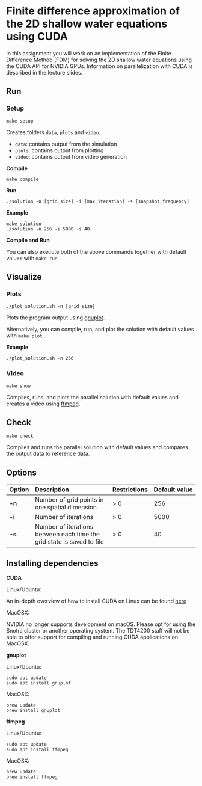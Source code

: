 # Finite difference approximation of the 2D shallow water equations using CUDA
In this assignment you will work on an implementation of the Finite Difference Method (FDM) for solving the 2D shallow water equations using the CUDA API for NVIDIA GPUs. Information on parallelization with CUDA is described in the lecture slides.


## Run
### Setup
`make setup`

Creates folders `data`, `plots` and `video`.
- `data`: contains output from the simulation
- `plots`: contains output from plotting
- `video`: contains output from video generation

**Compile**

`make compile`

**Run**

`./solution -n [grid_size] -i [max_iteration] -s [snapshot_frequency]`

**Example**

```
make solution
./solution -n 256 -i 5000 -s 40
```

**Compile and Run**

You can also execute both of the above commands together with default values with `make run`.

## Visualize
### Plots
`./plot_solution.sh -n [grid_size]`

Plots the program output using [gnuplot](http://gnuplot.sourceforge.net).

Alternatively, you can compile, run, and plot the solution with default values with `make plot` .

**Example**

`./plot_solution.sh -n 256`

### Video
`make show`

Compiles, runs, and plots the parallel solution with default values and creates a video using [ffmpeg](https://ffmpeg.org).

## Check
`make check`

Compiles and runs the parallel solution with default values and compares the output data to reference data.

## Options
Option | Description | Restrictions | Default value
:------------ | :------------ | :------------ | :------------
**-n** | Number of grid points in one spatial dimension | > 0 | 256
**-i** | Number of iterations | > 0 | 5000
**-s** | Number of iterations between each time the grid state is saved to file | > 0 | 40

## Installing dependencies
**CUDA**

Linux/Ubuntu:

An in-depth overview of how to install CUDA on Linux can be found [here](https://docs.nvidia.com/cuda/cuda-installation-guide-linux/index.html)

MacOSX:

NVIDIA no longer supports development on macOS. Please opt for using
the Snotra cluster or another operating system. The TDT4200 staff will not
be able to offer support for compiling and running CUDA applications on MacOSX.

**gnuplot**

Linux/Ubuntu:

```
sudo apt update
sudo apt install gnuplot
```

MacOSX:

```
brew update
brew install gnuplot
```

**ffmpeg**

Linux/Ubuntu:

```
sudo apt update
sudo apt install ffmpeg
```

MacOSX:

```
brew update
brew install ffmpeg
```

